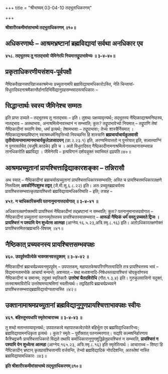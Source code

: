+++
title = "श्रीभाष्यम् 03-04-10 तद्भूताधिकरणम्"

+++


**श्रीशारीरकमीमांसाभाष्ये तद्भूताधिकरणम् ॥१०॥**

## अधिकरणार्थः – आश्रमभ्रष्टानां ब्रह्मविद्यायां सर्वथा अनधिकार एव

**४५८. तद्भूतस्य तु नातद्भावो जैमिनेरपि नियमात्तद्रूपाभावेभ्यः ॥ ३–४–४०॥**

## प्रकृताधिकरणीयसंशय-पूर्वपक्षौ

 नैष्ठिकवैखानसपरिव्राजकाश्रमेभ्यः प्रच्युतानामपि ब्रह्मविद्यायामधिकारोऽस्ति, नेति चिन्तायां- विधुरादिवदनाश्रमैकान्तैर्दानादिभिर्विद्यानुग्रहसम्भवादस्त्यधिकारः –

## सिद्धान्तार्थः स्वस्य जैमिनेश्च सम्मतः

इति प्राप्त उच्यते – तद्भूतस्य तु नातद्भावः – इति। तुशब्दः पक्षव्यावृत्त्यर्थः; तद्भूतस्य नैष्ठिकाद्याश्रमनिष्ठस्य, नातद्भावः – अतथाभावः, अनाश्रमित्वेनावस्थानं न सम्भवति; कुतः? तद्रूपाभावेभ्यो नियमात् – तद्रूपाणि तेषां नैष्ठिकादीनां रूपाणि वेषाः, धर्मा इत्यर्थः; तेषामभावाः – तद्रूपाभावाः; तेभ्यः शास्त्रैर्नियमात् । नैष्ठिकाद्याश्रमप्रविष्टान् स्वाश्रमधर्मनिवृत्तिभ्यो नियच्छन्ति हि शास्त्राणि **ब्रह्मचार्याचार्यकुलवासी तृतीयोत्यन्तमात्मानमाचार्यकुलेऽवसादयन्** (छा.२.२३.१) इति, अरण्यमियात्ततो न पुनरेयात् इति, सन्न्यस्याग्निं न पुनरावर्तयेत् (यजुषि.काठके) इति च । अतो विधुरादिवत् नैष्ठिकादीनामनाश्रमित्वेनावस्थानासम्भवान्न तानधिकरोति ब्रह्मविद्या । जैमिनेरपि – इत्यविगानं दर्शयन्नुक्तं स्वाभिमतं द्रढयति॥४०॥

## आश्रमप्रच्युतानां प्रायश्चित्ताद्विद्याकारशङ्का – तन्निरासौ

अथ स्यात् – नैष्ठिकादीनां ब्रह्मचर्यात्प्रच्युतानां प्रायश्चित्ताधिकारस्सम्भवति; अस्ति च प्रायश्चित्तमधिकारलक्षणे निरूपितम् **अवकीर्णिपशुश्च तद्वत्** (जै.मी.सू.६.८.२२) इति। अतः प्रच्युतब्रह्मचर्यस्य प्रायश्चित्तसम्भवात्कृतप्रायश्चित्तो ब्रह्मविद्यायामधिकरिष्यति – इति; तत्राह –

**४५९. न चाधिकारिकमपि पतनानुमानात्तदयोगात् ॥ ३–४–४१ ॥**

अधिकारलक्षणोक्तमपि प्रायश्चित्तं नैष्ठिकादीनां तद्भ्रष्टानां न सम्भवति; कुतः? पतनानुमानात्तदयोगात् – नैष्ठिकादीनां प्रच्युतानां पतनस्मृतेस्तस्य प्रायश्चित्तस्यासम्भवात् – **आरूढो नैष्ठिकं धर्मं यस्तु प्रच्यवते द्विजः । प्रायश्चित्तं न पश्यामि येन शुध्येत्स आत्महा** (आग्नेय.१६.५.२३,अत्रि.स्मृ.८.१६) इति। अतोऽधिकारलक्षणोक्तं प्रायश्चित्तमितरब्रह्मचारि-विषयम् ॥४१॥

## नैष्ठिकात् प्रच्यवनस्य प्रायश्चित्तसम्भवपक्षः

**४६०. उपपूर्वमपीत्येके भावमशनवत्तदुक्तम् ॥ ३–४–४२ ॥**

नैष्ठिकादीनां ब्रह्मचर्यप्रच्यवनमुपपूर्वम् – उपपातकम्, महापातकेष्वपरिगणितत्वादिति तत्र प्रायश्चित्तस्य भावं – विद्यमानतामप्येके आचार्या मन्यन्ते; अशनवत् – यथा मध्वशनादि-निषेधस्तत्प्रायश्चित्तं चोपकुर्वाणस्य नैष्ठिकादीनां च समानम्; तदुक्तं स्मृतिकारैः **उत्तरेषां चैतदविरोधि** (गौत.१.३.४) इति। गुरुकुलवासिनो यदुक्तं, तत्स्वाश्रमाविरोधि उत्तरेषामप्याश्रमिणां भवतीत्यर्थः। तद्वदिहापि ब्रह्मचर्यप्रच्यवने प्रायश्चित्तसम्भवाद्ब्रह्मविद्यायोग्यताप्यस्ति ॥४२॥

## उक्तानामाश्रमप्रच्युतानां ब्रह्मविद्यानुगुणप्रायश्चित्ताभावपक्षः स्वीयः

**४६१. बहिस्तूभयधापि स्मृतेराचाराच्च ॥ ३–४–४३ ॥**

तु शब्दो मतान्तरव्यावृत्त्यर्थः; उपपातकत्वे महापातकत्वेऽप्येते बहिर्भूता एव ब्रह्मविद्याधिकारिभ्यः; ब्रह्मविद्यायामनधिकृता इत्यर्थः । कुतः? स्मृतेः – पूर्वोक्तात् पतनस्मरणात्। यद्यपि कल्मषनिर्हारणाय कैश्चिद्वचनैः प्रायश्चित्ताधिकारो विद्यते तथापि कर्माधिकारानुगुणशुद्धिहेतुप्रायश्चित्तं न सम्भवति, **प्रायश्चित्तं न पश्यामि येन शुध्येत्स आत्महा** (आग्नेय.१६५.२३, अत्रि.स्मृ.८.१६) इति स्मृतेरित्यर्थः। आचाराच्च – शिष्टा हि नैष्टिकादीन् भ्रष्टान् कृतप्रायश्चित्तानपि वर्जयन्ति, तेभ्यो ब्रह्मविद्यादिकं नोपदिशन्ति; अतस्तेषां नास्ति ब्रह्मविद्यायामधिकारः ॥४३॥

**इति श्रीशारीरकमीमांसाभाष्ये तद्भूताधिकरणम्॥१०॥**


